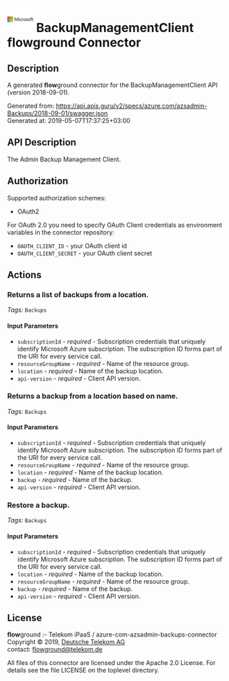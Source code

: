 # ![LOGO](logo.png) BackupManagementClient **flow**ground Connector

## Description

A generated **flow**ground connector for the BackupManagementClient API (version 2018-09-01).

Generated from: https://api.apis.guru/v2/specs/azure.com/azsadmin-Backups/2018-09-01/swagger.json<br/>
Generated at: 2019-05-07T17:37:25+03:00

## API Description

The Admin Backup Management Client.

## Authorization

Supported authorization schemes:
- OAuth2

For OAuth 2.0 you need to specify OAuth Client credentials as environment variables in the connector repository:
* `OAUTH_CLIENT_ID` - your OAuth client id
* `OAUTH_CLIENT_SECRET` - your OAuth client secret

## Actions

### Returns a list of backups from a location.

*Tags:* `Backups`

#### Input Parameters
* `subscriptionId` - _required_ - Subscription credentials that uniquely identify Microsoft Azure subscription. The subscription ID forms part of the URI for every service call.
* `resourceGroupName` - _required_ - Name of the resource group.
* `location` - _required_ - Name of the backup location.
* `api-version` - _required_ - Client API version.

### Returns a backup from a location based on name.

*Tags:* `Backups`

#### Input Parameters
* `subscriptionId` - _required_ - Subscription credentials that uniquely identify Microsoft Azure subscription. The subscription ID forms part of the URI for every service call.
* `resourceGroupName` - _required_ - Name of the resource group.
* `location` - _required_ - Name of the backup location.
* `backup` - _required_ - Name of the backup.
* `api-version` - _required_ - Client API version.

### Restore a backup.

*Tags:* `Backups`

#### Input Parameters
* `subscriptionId` - _required_ - Subscription credentials that uniquely identify Microsoft Azure subscription. The subscription ID forms part of the URI for every service call.
* `location` - _required_ - Name of the backup location.
* `resourceGroupName` - _required_ - Name of the resource group.
* `backup` - _required_ - Name of the backup.
* `api-version` - _required_ - Client API version.

## License

**flow**ground :- Telekom iPaaS / azure-com-azsadmin-backups-connector<br/>
Copyright © 2019, [Deutsche Telekom AG](https://www.telekom.de)<br/>
contact: flowground@telekom.de

All files of this connector are licensed under the Apache 2.0 License. For details
see the file LICENSE on the toplevel directory.
